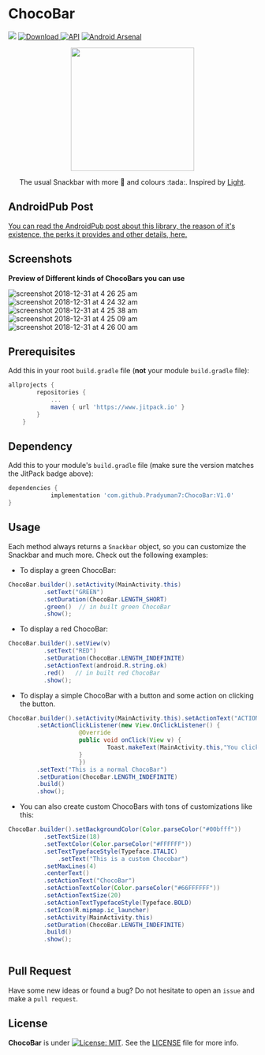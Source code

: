 # ChocoBar

[![](https://www.jitpack.io/v/Pradyuman7/ChocoBar.svg)](https://www.jitpack.io/#Pradyuman7/ChocoBar)
[ ![Download](https://api.bintray.com/packages/pradyuman7/ChocoBar/ChocoBar/images/download.svg) ](https://bintray.com/pradyuman7/ChocoBar/ChocoBar/_latestVersion)
[![API](https://img.shields.io/badge/API-15%2B-brightgreen.svg?style=flat)](https://android-arsenal.com/api?level=14)
[![Android Arsenal](https://img.shields.io/badge/Android%20Arsenal-ChocoBar-brightgreen.svg?style=flat)](https://android-arsenal.com/details/1/7415)

<p align="center">
  <img width="250" height="250" src="https://user-images.githubusercontent.com/41565823/50545792-3f2c5b80-0c1c-11e9-81e6-23b0035c7b4c.gif">
</p>

<p align="center">
  The usual Snackbar with more 🍫 and colours :tada:. Inspired by <a href="https://github.com/TonnyL/Light"> Light</a>.
</p>

## AndroidPub Post

[You can read the AndroidPub post about this library, the reason of it's existence, the perks it provides and other details, here.](https://medium.com/@pradyumandixit/drop-the-toast-and-snackbar-to-replace-it-by-chocobar-ada7692fa915)

## Screenshots

**Preview of Different kinds of ChocoBars you can use**

![screenshot 2018-12-31 at 4 26 25 am](https://user-images.githubusercontent.com/41565823/50554067-56b72300-0cb4-11e9-8b04-8f12b09820d9.png)
![screenshot 2018-12-31 at 4 24 32 am](https://user-images.githubusercontent.com/41565823/50554071-574fb980-0cb4-11e9-9c0d-95f0df30f72c.png)
![screenshot 2018-12-31 at 4 25 38 am](https://user-images.githubusercontent.com/41565823/50554069-574fb980-0cb4-11e9-95f5-df24d2a56a96.png)
![screenshot 2018-12-31 at 4 25 09 am](https://user-images.githubusercontent.com/41565823/50554070-574fb980-0cb4-11e9-8a7d-0ab8b061e120.png)
![screenshot 2018-12-31 at 4 26 00 am](https://user-images.githubusercontent.com/41565823/50554068-574fb980-0cb4-11e9-96f2-7802ad3a400f.png)


## Prerequisites

Add this in your root `build.gradle` file (**not** your module `build.gradle` file):


```gradle
allprojects {
		repositories {
			...
			maven { url 'https://www.jitpack.io' }
		}
	}
```

## Dependency

Add this to your module's `build.gradle` file (make sure the version matches the JitPack badge above):

```gradle
dependencies {
	        implementation 'com.github.Pradyuman7:ChocoBar:V1.0'
}
```

## Usage

Each method always returns a `Snackbar` object, so you can customize the Snackbar and much more. Check out the following examples:

- To display a green ChocoBar:

``` java
ChocoBar.builder().setActivity(MainActivity.this)
		  .setText("GREEN")
		  .setDuration(ChocoBar.LENGTH_SHORT)
		  .green()  // in built green ChocoBar
		  .show();
```
- To display a red ChocoBar:

``` java
ChocoBar.builder().setView(v)
		  .setText("RED")
	 	  .setDuration(ChocoBar.LENGTH_INDEFINITE)
		  .setActionText(android.R.string.ok)
		  .red()   // in built red ChocoBar
		  .show();
```            
            
- To display a simple ChocoBar with a button and some action on clicking the button.

``` java
ChocoBar.builder().setActivity(MainActivity.this).setActionText("ACTION")
		.setActionClickListener(new View.OnClickListener() {
                	@Override
                	public void onClick(View v) {
                     		Toast.makeText(MainActivity.this,"You clicked",Toast.LENGTH_LONG).show();
                	}
                	})
		.setText("This is a normal ChocoBar")
		.setDuration(ChocoBar.LENGTH_INDEFINITE)
		.build()
		.show();
```
- You can also create custom ChocoBars with tons of customizations like this:
``` java
ChocoBar.builder().setBackgroundColor(Color.parseColor("#00bfff"))
		  .setTextSize(18)
		  .setTextColor(Color.parseColor("#FFFFFF"))
		  .setTextTypefaceStyle(Typeface.ITALIC)
	          .setText("This is a custom Chocobar")
		  .setMaxLines(4)
		  .centerText()
		  .setActionText("ChocoBar")
		  .setActionTextColor(Color.parseColor("#66FFFFFF"))
	  	  .setActionTextSize(20)
		  .setActionTextTypefaceStyle(Typeface.BOLD)
		  .setIcon(R.mipmap.ic_launcher)
		  .setActivity(MainActivity.this)
		  .setDuration(ChocoBar.LENGTH_INDEFINITE)
		  .build()
	  	  .show();
            
```

## Pull Request

Have some new ideas or found a bug? Do not hesitate to open an `issue` and make a `pull request`.

## License

**ChocoBar** is under [![License: MIT](https://img.shields.io/badge/License-MIT-yellow.svg)](https://opensource.org/licenses/MIT). See the [LICENSE](LICENSE.md) file for more info.

